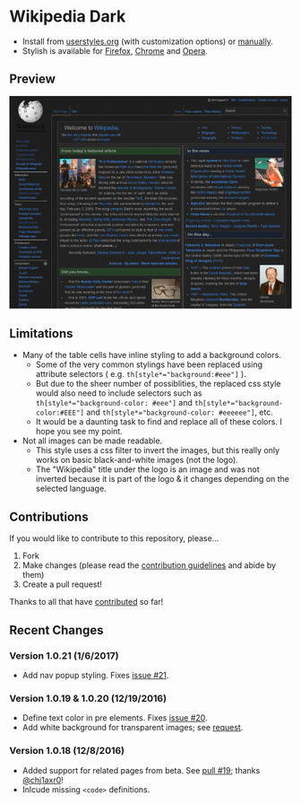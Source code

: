 # Wikipedia Dark

- Install from [userstyles.org](https://userstyles.org/styles/105844/) (with customization options) or [manually](https://raw.githubusercontent.com/StylishThemes/Wikipedia-Dark/master/wikipedia-dark.css).
- Stylish is available for [Firefox](https://addons.mozilla.org/en-US/firefox/addon/2108/), [Chrome](https://chrome.google.com/extensions/detail/fjnbnpbmkenffdnngjfgmeleoegfcffe) and [Opera](https://addons.opera.com/en/extensions/details/stylish-for-opera/).

## Preview
![Wikipedia Dark preview](images/after.png)

## Limitations

* Many of the table cells have inline styling to add a background colors.
  * Some of the very common stylings have been replaced using attribute selectors ( e.g. `th[style*="background:#eee"]` ).
  * But due to the sheer number of possiblities, the replaced css style would also need to include selectors such as `th[style*="background-color: #eee"]` and `th[style*="background-color:#EEE"]` and `th[style*="background-color: #eeeeee"]`, etc.
  * It would be a daunting task to find and replace all of these colors. I hope you see my point.
* Not all images can be made readable.
  * This style uses a css filter to invert the images, but this really only works on basic black-and-white images (not the logo).
  * The "Wikipedia" title under the logo is an image and was not inverted because it is part of the logo &amp; it changes depending on the selected language.

## Contributions

If you would like to contribute to this repository, please...

1. Fork
2. Make changes (please read the [contribution guidelines](https://github.com/StylishThemes/Wikipedia-Dark/blob/master/CONTRIBUTING.md) and abide by them)
3. Create a pull request!

Thanks to all that have [contributed](https://github.com/StylishThemes/Wikipedia-Dark/graphs/contributors) so far!

## Recent Changes

### Version 1.0.21 (1/6/2017)

* Add nav popup styling. Fixes [issue #21](https://github.com/StylishThemes/Wikipedia-Dark/issues/21).

### Version 1.0.19 & 1.0.20 (12/19/2016)

* Define text color in pre elements. Fixes [issue #20](https://github.com/StylishThemes/Wikipedia-Dark/issues/20).
* Add white background for transparent images; see [request](https://forum.userstyles.org/discussion/48549/x).

### Version 1.0.18 (12/8/2016)

* Added support for related pages from beta. See [pull #19](https://github.com/StylishThemes/Wikipedia-Dark/pull/19); thanks [@chj1axr0](https://github.com/chj1axr0)!
* Inlcude missing `<code>` definitions.
